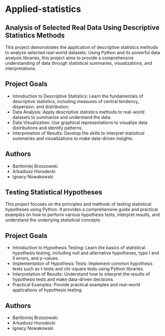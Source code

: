 # Applied-statistics
## Analysis of Selected Real Data Using Descriptive Statistics Methods
This project demonstrates the application of descriptive statistics methods to analyze selected real-world datasets. Using Python and its powerful data analysis libraries, this project aims to provide a comprehensive understanding of data through statistical summaries, visualizations, and interpretations.
## Project Goals
- Introduction to Descriptive Statistics: Learn the fundamentals of descriptive statistics, including measures of central tendency, dispersion, and distribution.
- Data Analysis: Apply descriptive statistics methods to real-world datasets to summarize and understand the data.
- Data Visualization: Use graphical representations to visualize data distributions and identify patterns.
- Interpretation of Results: Develop the skills to interpret statistical summaries and visualizations to make data-driven insights.
## Authors
- Bartłomiej Brzozowski
- Arkadiusz Horodecki
- Ignacy Nowakowski

## Testing Statistical Hypotheses
This project focuses on the principles and methods of testing statistical hypotheses using Python. It provides a comprehensive guide and practical examples on how to perform various hypothesis tests, interpret results, and understand the underlying statistical concepts.
## Project Goals
- Introduction to Hypothesis Testing: Learn the basics of statistical hypothesis testing, including null and alternative hypotheses, type I and II errors, and p-values.
- Implementation of Hypothesis Tests: Implement common hypothesis tests such as t-tests and chi-square tests using Python libraries.
- Interpretation of Results: Understand how to interpret the results of hypothesis tests and make data-driven decisions.
- Practical Examples: Provide practical examples and real-world applications of hypothesis testing.

## Authors
- Bartłomiej Brzozowski
- Arkadiusz Horodecki
- Ignacy Nowakowski
